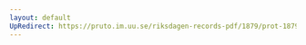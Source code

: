 ```yaml
---
layout: default
UpRedirect: https://pruto.im.uu.se/riksdagen-records-pdf/1879/prot-1879--fk--008/prot-1879--fk--008_006.pdf
---
```

